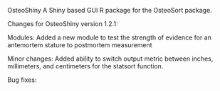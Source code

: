 OsteoShiny
A Shiny based GUI R package for the OsteoSort package.

Changes for OsteoShiny version 1.2.1:

Modules:
Added a new module to test the strength of evidence for an antemortem stature to postmortem measurement

Minor changes:
Added ability to switch output metric between inches, millimeters, and centimeters for the statsort function.

Bug fixes:
